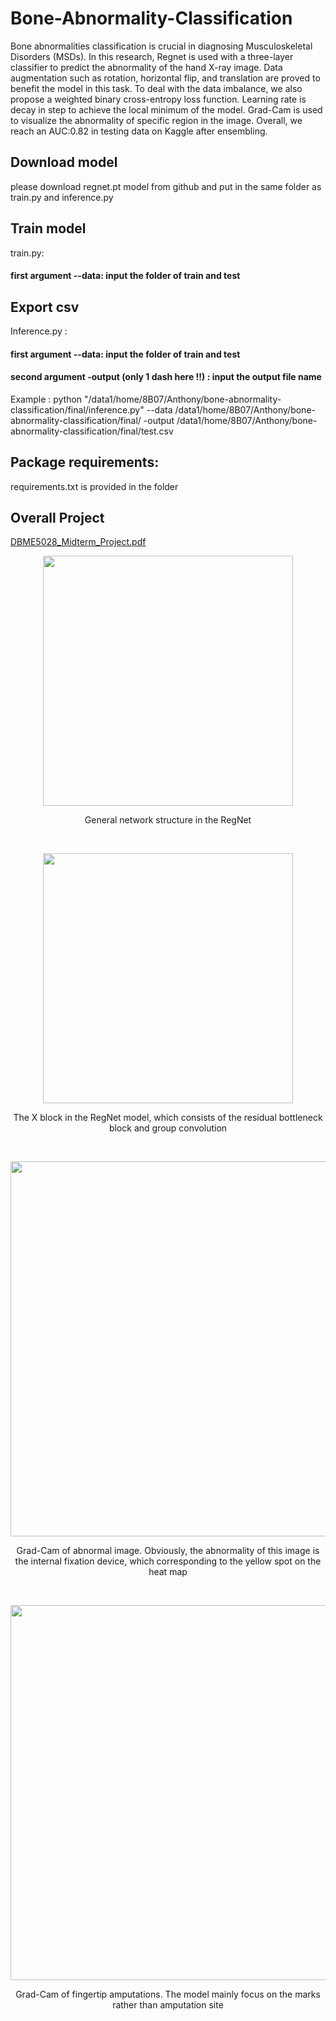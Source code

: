# Bone-Abnormality-Classification
Bone abnormalities classification is crucial in diagnosing Musculoskeletal Disorders (MSDs). In this research, Regnet is used with a three-layer classifier to predict the abnormality of the hand X-ray image. Data augmentation such as rotation, horizontal flip, and translation are proved to benefit the model in this task. To deal with the data imbalance, we also propose a weighted binary cross-entropy loss function. Learning rate is decay in step to achieve the local minimum of the model. Grad-Cam is used to visualize the abnormality of specific region in the image. Overall, we reach an AUC:0.82 in testing data on Kaggle after ensembling.

## Download model
please download regnet.pt model from github and put in the same folder as train.py and inference.py
## Train model
train.py: <br>
#### first argument --data: input the folder of train and test <br>
## Export csv
Inference.py :  <br>
#### first argument --data: input the folder of train and test <br>
#### second argument -output <b>(only 1 dash here !!)</b> : input the output file name <br>
Example : python "/data1/home/8B07/Anthony/bone-abnormality-classification/final/inference.py" --data /data1/home/8B07/Anthony/bone-abnormality-classification/final/ -output  /data1/home/8B07/Anthony/bone-abnormality-classification/final/test.csv

## Package requirements:
requirements.txt is provided in the folder <br>

## Overall Project
[DBME5028_Midterm_Project.pdf](https://github.com/alwaysmle/Bone-Abnormality-Classification/files/8417846/DBME5028_Midterm_Project.pdf)


<p align="center">
    <img src="https://user-images.githubusercontent.com/29053630/161746574-5e4dde54-3512-4b54-95c9-52ae53a78c6f.png" width="400">
    <p align="center">General network structure in the RegNet</p>
    <br>
<p/> 
<p align="center">
    <img src="https://user-images.githubusercontent.com/29053630/161746579-05f57c9a-5510-43ab-bbe2-798b1f9f48f0.png" width="400" >
    <p align="center">The X block in the RegNet model, which consists of the residual bottleneck block and group convolution</p>
    <br>
<p/> 
<p align="center">
    <img src="https://user-images.githubusercontent.com/29053630/161747707-23188480-f5e1-4fae-ab95-a8ccf61f06c2.png" width="600" >
    <p align="center">Grad-Cam of abnormal image. Obviously, the abnormality of this image is the internal fixation device, which corresponding to the yellow spot on the heat map</p>
    <br>
<p/> 
<p align="center">
    <img src="https://user-images.githubusercontent.com/29053630/161747899-b72d0ed5-01d7-466f-9295-a12cefdeaf93.png" width="600" >
    <p align="center">Grad-Cam of fingertip amputations. The model mainly focus on the marks rather than amputation site</p>
    <br>
<p/>

